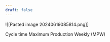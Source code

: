 ```yaml
---
draft: false
---
```

![[Pasted image 20240619085814.png]]

Cycle time 
Maximum Production Weekly (MPW)